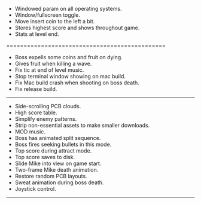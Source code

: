
* Windowed param on all operating systems.
* Window/fullscreen toggle.
* Move insert coin to the left a bit.
* Stores highest score and shows throughout game.
* Stats at level end.

==============================================

* Boss expells some coins and fruit on dying.
* Gives fruit when killing a wave.
* Fix tic at end of level music.
* Stop terminal window showing on mac build.
* Fix Mac build crash when shooting on boss death.
* Fix release build.

----------------------------------------------

* Side-scrolling PCB clouds.
* High score table.
* Simplify enemy patterns.
* Strip non-essential assets to make smaller downloads.
* MOD music.
* Boss has animated split sequence.
* Boss fires seeking bullets in this mode.
* Top score during attract mode.
* Top score saves to disk.
* Slide Mike into view on game start.
* Two-frame Mike death animation.
* Restore random PCB layouts.
* Sweat animation during boss death.
* Joystick control.

-----------------------------------------------------
